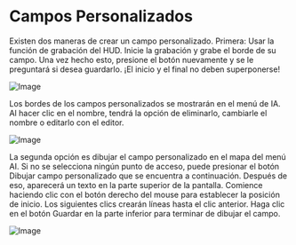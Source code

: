 # Campos Personalizados


Existen dos maneras de crear un campo personalizado.
Primera: Usar la función de grabación del HUD.
Inicie la grabación y grabe el borde de su campo.
Una vez hecho esto, presione el botón nuevamente y se le preguntará si desea guardarlo.
¡El inicio y el final no deben superponerse!


![Image](/home/runner/work/CourseplayHelp/CourseplayHelp/translation_data/recordcustomhelp_0_0_765_510.png)


Los bordes de los campos personalizados se mostrarán en el menú de IA.
Al hacer clic en el nombre, tendrá la opción de eliminarlo, cambiarle el nombre o editarlo con el editor.


![Image](/home/runner/work/CourseplayHelp/CourseplayHelp/translation_data/donecustomhelp_0_0_765_510.png)


La segunda opción es dibujar el campo personalizado en el mapa del menú AI.
Si no se selecciona ningún punto de acceso, puede presionar el botón Dibujar campo personalizado que se encuentra a continuación.
Después de eso, aparecerá un texto en la parte superior de la pantalla.
Comience haciendo clic con el botón derecho del mouse para establecer la posición de inicio.
Los siguientes clics crearán líneas hasta el clic anterior.
Haga clic en el botón Guardar en la parte inferior para terminar de dibujar el campo.


![Image](/home/runner/work/CourseplayHelp/CourseplayHelp/translation_data/drawcustomhelp_0_0_765_510.png)

